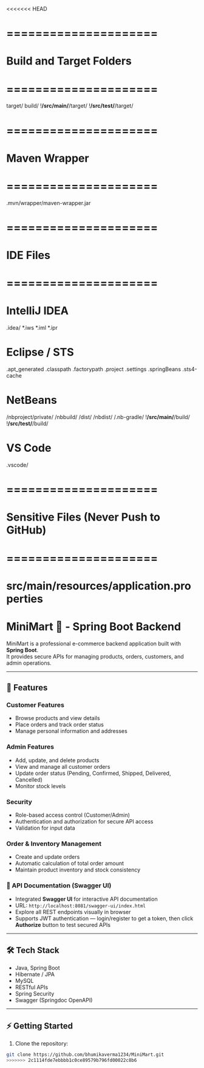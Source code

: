 <<<<<<< HEAD
# =====================
# Build and Target Folders
# =====================
target/
build/
!**/src/main/**/target/
!**/src/test/**/target/

# =====================
# Maven Wrapper
# =====================
.mvn/wrapper/maven-wrapper.jar

# =====================
# IDE Files
# =====================
# IntelliJ IDEA
.idea/
*.iws
*.iml
*.ipr

# Eclipse / STS
.apt_generated
.classpath
.factorypath
.project
.settings
.springBeans
.sts4-cache

# NetBeans
/nbproject/private/
/nbbuild/
/dist/
/nbdist/
/.nb-gradle/
!**/src/main/**/build/
!**/src/test/**/build/

# VS Code
.vscode/

# =====================
# Sensitive Files (Never Push to GitHub)
# =====================
src/main/resources/application.properties
=======
# MiniMart 🛒 - Spring Boot Backend

MiniMart is a professional e-commerce backend application built with **Spring Boot**.  
It provides secure APIs for managing products, orders, customers, and admin operations.

---

## 🚀 Features

### Customer Features
- Browse products and view details
- Place orders and track order status
- Manage personal information and addresses

### Admin Features
- Add, update, and delete products
- View and manage all customer orders
- Update order status (Pending, Confirmed, Shipped, Delivered, Cancelled)
- Monitor stock levels

### Security
- Role-based access control (Customer/Admin)
- Authentication and authorization for secure API access
- Validation for input data

### Order & Inventory Management
- Create and update orders
- Automatic calculation of total order amount
- Maintain product inventory and stock consistency

### 📖 API Documentation (Swagger UI)
- Integrated **Swagger UI** for interactive API documentation
- URL: `http://localhost:8081/swagger-ui/index.html`
- Explore all REST endpoints visually in browser
- Supports JWT authentication — login/register to get a token, then click **Authorize** button to test secured APIs

---

## 🛠️ Tech Stack
- Java, Spring Boot
- Hibernate / JPA
- MySQL
- RESTful APIs
- Spring Security
- Swagger (Springdoc OpenAPI)

---

## ⚡ Getting Started

1. Clone the repository:
```bash
git clone https://github.com/bhumikaverma1234/MiniMart.git
>>>>>>> 2c1114fde7ebbbb1c0ce89579b796fd00022c8b6
